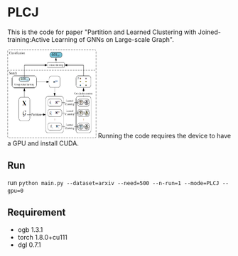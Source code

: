 # PLCJ
This is the code for paper "Partition and Learned Clustering with Joined-training:Active Learning of GNNs on Large-scale Graph". 

<img src="https://github.com/jianjianGJ/PLCJ/blob/main/frame.png" width="200" height="200" />
Running the code requires the device to have a GPU and install CUDA.

## Run
run `python main.py --dataset=arxiv --need=500 --n-run=1 --mode=PLCJ --gpu=0`

## Requirement
* ogb       1.3.1
* torch     1.8.0+cu111
* dgl       0.7.1
